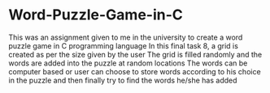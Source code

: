 # Word-Puzzle-Game-in-C
This was an assignment given to me in the university to create a word puzzle game in C programming language 
In this final task 8, a grid is created as per the size given by the user
The grid is filled randomly and the words are added into the puzzle at random locations
The words can be computer based or user can choose to store words according to his choice in the puzzle and then finally try to find the words he/she has added
